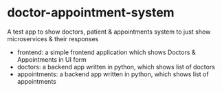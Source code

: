 # doctor-appointment-system
A test app to show doctors, patient &amp; appointments system to just show microservices &amp; their responses

- frontend: a simple frontend application which shows Doctors & Appointments in UI form
- doctors: a backend app written in python, which shows list of doctors
- appointments: a backend app written in python, which shows list of appointments

